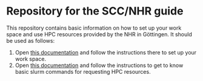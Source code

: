 # Repository for the SCC/NHR guide
This repository contains basic information on how to set up your work space and use HPC resources provided by the NHR in Göttingen.
It should be used as follows:

1. Open [this documentation](1_setup/setup_doc.md) and follow the instructions there to set up your work space.
2. Open [this documentation](2_request_resources/request_resources_doc.md) and follow the instructions to get to know basic slurm commands for requesting HPC resources.
